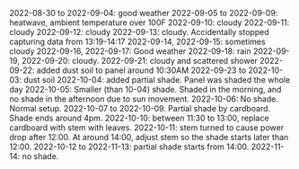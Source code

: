 
2022-08-30 to 2022-09-04: good weather
2022-09-05 to 2022-09-09: heatwave, ambient temperature over 100F
2022-09-10: cloudy
2022-09-11: cloudy
2022-09-12: cloudy
2022-09-13: cloudy. Accidentally stopped capturing data from 13:19-14:17
2022-09-14, 2022-09-15: sometimes cloudy
2022-09-16, 2022-09-17: Good weather
2022-09-18: rain
2022-09-19, 2022-09-20: cloudy.
2022-09-21: cloudy and scattered shower
2022-09-22: added dust soil to panel around 10:30AM
2022-09-23 to 2022-10-03: dust soil
2022-10-04: added partial shade. Panel was shaded the whole day
2022-10-05: Smaller (than 10-04) shade. Shaded in the morning, and no shade in the afternoon due to sun movement.
2022-10-06: No shade. Normal setup.
2022-10-07 to 2022-10-09. Partial shade by cardboard. Shade ends around 4pm.
2022-10-10: between 11:30 to 13:00, replace cardboard with stem with leaves.
2022-10-11: stem turned to cause power drop after 12:00. At around 14:00, adjust stem so the shade starts later than 12:00.
2022-10-12 to 2022-11-13: partial shade starts from 14:00.
2022-11-14: no shade.